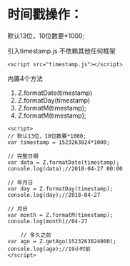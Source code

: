# 时间戳操作：</br>
默认13位，10位数要*1000;</br>

引入timestamp.js 不依赖其他任何框架</br>

```
<script src="timestamp.js"></script>
```
内置4个方法</br>
1.	Z.formatDate(timestamp)
2.	Z.formatDay(timestamp)
3.	Z.formatM(timestamp);
4.	Z.formatM(timestamp);

```
<script>
// 默认13位，10位数要*1000;
var timestamp = 1523263824*1000;

// 完整日期
var data = Z.formatDate(timestamp);
console.log(data);//2018-04-27 00:00

// 年月日
var day = Z.formatDay(timestamp);
console.log(day);//2018-04-27

// 月日
var month = Z.formatM(timestamp);
console.log(month)//04-27

	// 多久之前
var ago = Z.getAgo(1523263824000);
console.log(ago);//19小时前
</script>
```
